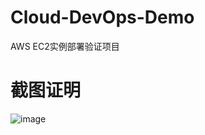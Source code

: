 # Cloud-DevOps-Demo
AWS EC2实例部署验证项目

# 截图证明
![image](https://github.com/user-attachments/assets/28edfce3-0930-4eb7-9d37-b5c4a7caa8e7)
